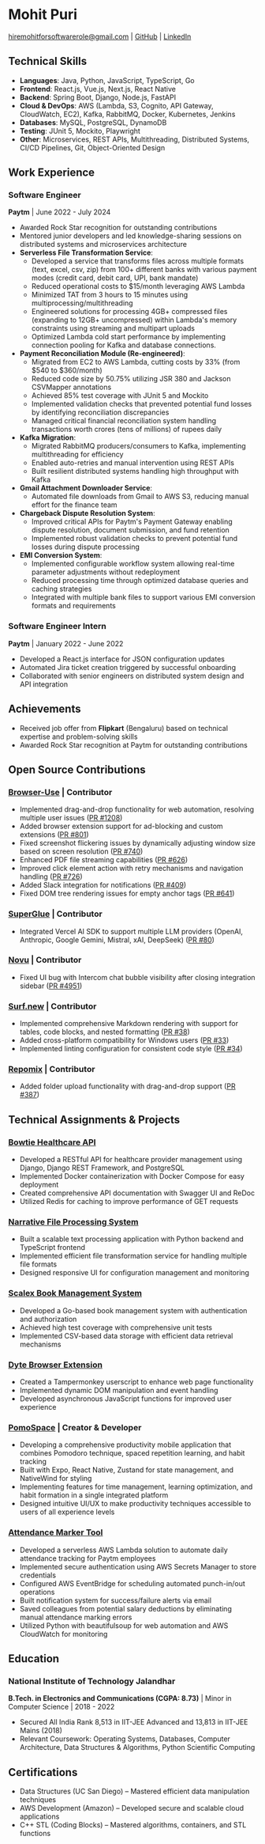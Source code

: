 # Mohit Puri
hiremohitforsoftwarerole@gmail.com | [GitHub](https://github.com/PaperBoardOfficial) | [LinkedIn](https://linkedin.com/in/mohit-p-a18b5a342)

## Technical Skills
- **Languages**: Java, Python, JavaScript, TypeScript, Go
- **Frontend**: React.js, Vue.js, Next.js, React Native
- **Backend**: Spring Boot, Django, Node.js, FastAPI
- **Cloud & DevOps**: AWS (Lambda, S3, Cognito, API Gateway, CloudWatch, EC2), Kafka, RabbitMQ, Docker, Kubernetes, Jenkins
- **Databases**: MySQL, PostgreSQL, DynamoDB
- **Testing**: JUnit 5, Mockito, Playwright
- **Other**: Microservices, REST APIs, Multithreading, Distributed Systems, CI/CD Pipelines, Git, Object-Oriented Design

## Work Experience
### Software Engineer
**Paytm** | June 2022 - July 2024
- Awarded Rock Star recognition for outstanding contributions
- Mentored junior developers and led knowledge-sharing sessions on distributed systems and microservices architecture
- **Serverless File Transformation Service**:
  - Developed a service that transforms files across multiple formats (text, excel, csv, zip) from 100+ different banks with various payment modes (credit card, debit card, UPI, bank mandate)
  - Reduced operational costs to $15/month leveraging AWS Lambda
  - Minimized TAT from 3 hours to 15 minutes using multiprocessing/multithreading
  - Engineered solutions for processing 4GB+ compressed files (expanding to 12GB+ uncompressed) within Lambda's memory constraints using streaming and multipart uploads
  - Optimized Lambda cold start performance by implementing connection pooling for Kafka and database connections.
- **Payment Reconciliation Module (Re-engineered)**:
  - Migrated from EC2 to AWS Lambda, cutting costs by 33% (from $540 to $360/month)
  - Reduced code size by 50.75% utilizing JSR 380 and Jackson CSVMapper annotations
  - Achieved 85% test coverage with JUnit 5 and Mockito
  - Implemented validation checks that prevented potential fund losses by identifying reconciliation discrepancies
  - Managed critical financial reconciliation system handling transactions worth crores (tens of millions) of rupees daily
- **Kafka Migration**:
  - Migrated RabbitMQ producers/consumers to Kafka, implementing multithreading for efficiency
  - Enabled auto-retries and manual intervention using REST APIs
  - Built resilient distributed systems handling high throughput with Kafka
- **Gmail Attachment Downloader Service**:
  - Automated file downloads from Gmail to AWS S3, reducing manual effort for the finance team
- **Chargeback Dispute Resolution System**:
  - Improved critical APIs for Paytm's Payment Gateway enabling dispute resolution, document submission, and fund retention
  - Implemented robust validation checks to prevent potential fund losses during dispute processing
- **EMI Conversion System**:
  - Implemented configurable workflow system allowing real-time parameter adjustments without redeployment
  - Reduced processing time through optimized database queries and caching strategies
  - Integrated with multiple bank files to support various EMI conversion formats and requirements

### Software Engineer Intern
**Paytm** | January 2022 - June 2022
- Developed a React.js interface for JSON configuration updates
- Automated Jira ticket creation triggered by successful onboarding
- Collaborated with senior engineers on distributed system design and API integration

## Achievements
- Received job offer from **Flipkart** (Bengaluru) based on technical expertise and problem-solving skills
- Awarded Rock Star recognition at Paytm for outstanding contributions

## Open Source Contributions
### [Browser-Use](https://github.com/browser-use/browser-use) | Contributor
- Implemented drag-and-drop functionality for web automation, resolving multiple user issues ([PR #1208](https://github.com/browser-use/browser-use/pull/1208))
- Added browser extension support for ad-blocking and custom extensions ([PR #801](https://github.com/browser-use/browser-use/pull/801))
- Fixed screenshot flickering issues by dynamically adjusting window size based on screen resolution ([PR #740](https://github.com/browser-use/browser-use/pull/740))
- Enhanced PDF file streaming capabilities ([PR #626](https://github.com/browser-use/browser-use/pull/626))
- Improved click element action with retry mechanisms and navigation handling ([PR #726](https://github.com/browser-use/browser-use/pull/726))
- Added Slack integration for notifications ([PR #409](https://github.com/browser-use/browser-use/pull/409))
- Fixed DOM tree rendering issues for empty anchor tags ([PR #641](https://github.com/browser-use/browser-use/pull/641))

### [SuperGlue](https://github.com/superglue-ai/superglue) | Contributor
- Integrated Vercel AI SDK to support multiple LLM providers (OpenAI, Anthropic, Google Gemini, Mistral, xAI, DeepSeek) ([PR #80](https://github.com/superglue-ai/superglue/pull/80))

### [Novu](https://github.com/novuhq/novu) | Contributor
- Fixed UI bug with Intercom chat bubble visibility after closing integration sidebar ([PR #4951](https://github.com/novuhq/novu/pull/4951))

### [Surf.new](https://github.com/steel-dev/surf.new) | Contributor
- Implemented comprehensive Markdown rendering with support for tables, code blocks, and nested formatting ([PR #38](https://github.com/steel-dev/surf.new/pull/38))
- Added cross-platform compatibility for Windows users ([PR #33](https://github.com/steel-dev/surf.new/pull/33))
- Implemented linting configuration for consistent code style ([PR #34](https://github.com/steel-dev/surf.new/pull/34))

### [Repomix](https://github.com/yamadashy/repomix) | Contributor
- Added folder upload functionality with drag-and-drop support ([PR #387](https://github.com/yamadashy/repomix/pull/387))

## Technical Assignments & Projects
### [Bowtie Healthcare API](https://github.com/PaperBoardOfficial/bowtie-assignment)
- Developed a RESTful API for healthcare provider management using Django, Django REST Framework, and PostgreSQL
- Implemented Docker containerization with Docker Compose for easy deployment
- Created comprehensive API documentation with Swagger UI and ReDoc
- Utilized Redis for caching to improve performance of GET requests

### [Narrative File Processing System](https://github.com/PaperBoardOfficial/narrative-assignment)
- Built a scalable text processing application with Python backend and TypeScript frontend
- Implemented efficient file transformation service for handling multiple file formats
- Designed responsive UI for configuration management and monitoring

### [Scalex Book Management System](https://github.com/PaperBoardOfficial/scalex-assignment)
- Developed a Go-based book management system with authentication and authorization
- Achieved high test coverage with comprehensive unit tests
- Implemented CSV-based data storage with efficient data retrieval mechanisms

### [Dyte Browser Extension](https://github.com/PaperBoardOfficial/dyte-assignment)
- Created a Tampermonkey userscript to enhance web page functionality
- Implemented dynamic DOM manipulation and event handling
- Developed asynchronous JavaScript functions for improved user experience

### [PomoSpace](https://github.com/PaperBoardOfficial/PomoSpace) | Creator & Developer
- Developing a comprehensive productivity mobile application that combines Pomodoro technique, spaced repetition learning, and habit tracking
- Built with Expo, React Native, Zustand for state management, and NativeWind for styling
- Implementing features for time management, learning optimization, and habit formation in a single integrated platform
- Designed intuitive UI/UX to make productivity techniques accessible to users of all experience levels

### [Attendance Marker Tool](https://github.com/PaperBoardOfficial/attendance-marker)
- Developed a serverless AWS Lambda solution to automate daily attendance tracking for Paytm employees
- Implemented secure authentication using AWS Secrets Manager to store credentials
- Configured AWS EventBridge for scheduling automated punch-in/out operations
- Built notification system for success/failure alerts via email
- Saved colleagues from potential salary deductions by eliminating manual attendance marking errors
- Utilized Python with beautifulsoup for web automation and AWS CloudWatch for monitoring

## Education
### National Institute of Technology Jalandhar
**B.Tech. in Electronics and Communications (CGPA: 8.73)** | Minor in Computer Science | 2018 - 2022
- Secured All India Rank 8,513 in IIT-JEE Advanced and 13,813 in IIT-JEE Mains (2018)
- Relevant Coursework: Operating Systems, Databases, Computer Architecture, Data Structures & Algorithms, Python Scientific Computing

## Certifications
- Data Structures (UC San Diego) – Mastered efficient data manipulation techniques
- AWS Development (Amazon) – Developed secure and scalable cloud applications
- C++ STL (Coding Blocks) – Mastered algorithms, containers, and STL functions
